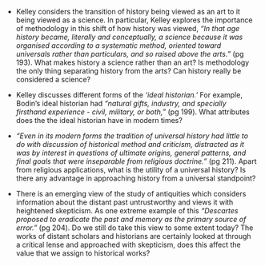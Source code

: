 - Kelley considers the transition of history being viewed as an art to it being viewed as a science.  In particular, Kelley explores the importance of methodology in this shift of how history was viewed, *“In that age history became, literally and conceptually, a science because it was organised according to a systematic method, oriented toward universals rather than particulars, and so raised above the arts.”* (pg 193).  What makes history a science rather than an art? Is methodology the only thing separating history from the arts? Can history really be considered a science?

- Kelley discusses different forms of the *‘ideal historian.’*  For example, Bodin’s ideal historian had *“natural gifts, industry, and specially firsthand experience - civil, military, or both,”* (pg 199).  What attributes does the the ideal historian have in modern times?

- *“Even in its modern forms the tradition of universal history had little to do with discussion of historical method and criticism, distracted as it was by interest in questions of ultimate origins, general patterns, and final goals that were inseparable from religious doctrine.”* (pg 211).  Apart from religious applications, what is the utility of a universal history?  Is there any advantage in approaching history from a universal standpoint?

- There is an emerging view of the study of antiquities which considers information about the distant past untrustworthy and views it with heightened skepticism.  As one extreme example of this *“Descartes proposed to eradicate the past and memory as the primary source of error.”* (pg 204).  Do we still do take this view to some extent today?  The works of distant scholars and historians are certainly looked at through a critical lense and approached with skepticism, does this affect the value that we assign to historical works?

